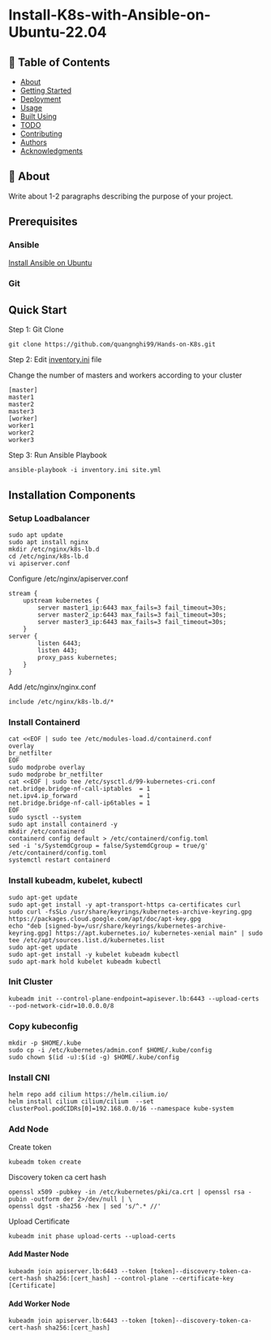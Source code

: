 # Install-K8s-with-Ansible-on-Ubuntu-22.04

## 📝 Table of Contents

- [About](#about)
- [Getting Started](#getting_started)
- [Deployment](#deployment)
- [Usage](#usage)
- [Built Using](#built_using)
- [TODO](../TODO.md)
- [Contributing](../CONTRIBUTING.md)
- [Authors](#authors)
- [Acknowledgments](#acknowledgement)

## 🧐 About <a name = "about"></a>

Write about 1-2 paragraphs describing the purpose of your project.

## Prerequisites

### Ansible
[Install Ansible on Ubuntu](https://docs.ansible.com/ansible/latest/installation_guide/installation_distros.html#installing-ansible-on-debian)

### Git

## Quick Start

Step 1: Git Clone 

```
git clone https://github.com/quangnghi99/Hands-on-K8s.git
```

Step 2: Edit [inventory.ini](./inventory.ini) file

Change the number of masters and workers according to your cluster

```
[master]
master1
master2
master3
[worker]
worker1
worker2
worker3
```

Step 3: Run Ansible Playbook

```
ansible-playbook -i inventory.ini site.yml
```
## Installation Components

### Setup Loadbalancer
```
sudo apt update
sudo apt install nginx
mkdir /etc/nginx/k8s-lb.d
cd /etc/nginx/k8s-lb.d
vi apiserver.conf
```

Configure /etc/nginx/apiserver.conf

```
stream {
    upstream kubernetes {
        server master1_ip:6443 max_fails=3 fail_timeout=30s;
        server master2_ip:6443 max_fails=3 fail_timeout=30s;
        server master3_ip:6443 max_fails=3 fail_timeout=30s;
    }
server {
        listen 6443;
        listen 443;
        proxy_pass kubernetes;
    }
}
```

Add /etc/nginx/nginx.conf
```
include /etc/nginx/k8s-lb.d/*
```


### Install Containerd
```
cat <<EOF | sudo tee /etc/modules-load.d/containerd.conf
overlay
br_netfilter
EOF
sudo modprobe overlay
sudo modprobe br_netfilter
cat <<EOF | sudo tee /etc/sysctl.d/99-kubernetes-cri.conf
net.bridge.bridge-nf-call-iptables  = 1
net.ipv4.ip_forward                 = 1
net.bridge.bridge-nf-call-ip6tables = 1
EOF
sudo sysctl --system
sudo apt install containerd -y
mkdir /etc/containerd
containerd config default > /etc/containerd/config.toml
sed -i 's/SystemdCgroup = false/SystemdCgroup = true/g' /etc/containerd/config.toml
systemctl restart containerd
```

### Install kubeadm, kubelet, kubectl
```
sudo apt-get update
sudo apt-get install -y apt-transport-https ca-certificates curl
sudo curl -fsSLo /usr/share/keyrings/kubernetes-archive-keyring.gpg https://packages.cloud.google.com/apt/doc/apt-key.gpg
echo "deb [signed-by=/usr/share/keyrings/kubernetes-archive-keyring.gpg] https://apt.kubernetes.io/ kubernetes-xenial main" | sudo tee /etc/apt/sources.list.d/kubernetes.list
sudo apt-get update
sudo apt-get install -y kubelet kubeadm kubectl
sudo apt-mark hold kubelet kubeadm kubectl
```

### Init Cluster
```
kubeadm init --control-plane-endpoint=apisever.lb:6443 --upload-certs --pod-network-cidr=10.0.0.0/8
```
### Copy kubeconfig
```
mkdir -p $HOME/.kube
sudo cp -i /etc/kubernetes/admin.conf $HOME/.kube/config
sudo chown $(id -u):$(id -g) $HOME/.kube/config
```
### Install CNI
```
helm repo add cilium https://helm.cilium.io/
helm install cilium cilium/cilium  --set clusterPool.podCIDRs[0]=192.168.0.0/16 --namespace kube-system
```
### Add Node
Create token
```
kubeadm token create
```
Discovery token ca cert hash
```
openssl x509 -pubkey -in /etc/kubernetes/pki/ca.crt | openssl rsa -pubin -outform der 2>/dev/null | \
openssl dgst -sha256 -hex | sed 's/^.* //'
```
Upload Certificate
```
kubeadm init phase upload-certs --upload-certs
```
#### Add Master Node
```
kubeadm join apiserver.lb:6443 --token [token]--discovery-token-ca-cert-hash sha256:[cert_hash] --control-plane --certificate-key [Certificate]
```
#### Add Worker Node
```
kubeadm join apiserver.lb:6443 --token [token]--discovery-token-ca-cert-hash sha256:[cert_hash]
```


